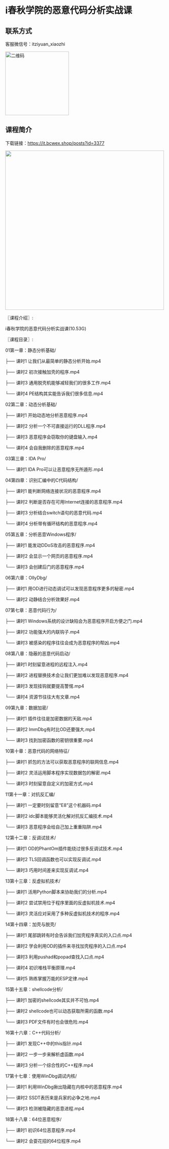 # i春秋学院的恶意代码分析实战课

## 联系方式

客服微信号：itziyuan_xiaozhi

<img src="https://ziyuanyun.oss-cn-guangzhou.aliyuncs.com/common/20240614073449/666b82192834a.jpg" width="200" height="200" alt="二维码">

## 课程简介

下载链接：https://it.bcwex.shop/posts?id=3377

<img src="https://ziyuanyun.oss-cn-guangzhou.aliyuncs.com/yun/20240515185138/664493ba0d13e.jpg" width="500" alt="">

  〖课程介绍〗:

 i春秋学院的恶意代码分析实战课(10.53G)

 〖课程目录〗:

 01第一章：静态分析基础/

 ├── ​课时1 让我们从最简单的静态分析开始.mp4

 ├── ​课时2 初次接触加壳的程序.mp4

 ├── ​课时3 通用脱壳机能够减轻我们的很多工作.mp4

 └── ​课时4 PE结构其实能告诉我们很多信息.mp4

 02第二章：动态分析基础/

 ├── 课时1 开始动态地分析恶意程序.mp4

 ├── 课时2 分析一个不可直接运行的DLL程序.mp4

 ├── 课时3 恶意程序会窃取你的键盘输入.mp4

 └── 课时4 会自我删除的恶意程序.mp4

 03第三章：IDA Pro/

 └── 课时1 IDA Pro可以让恶意程序无所遁形.mp4

 04第四章：识别汇编中的C代码结构/

 ├── 课时1 能判断网络连接状况的恶意程序.mp4

 ├── 课时2 判断是否存在可用Internet连接的恶意程序.mp4

 ├── 课时3 分析结合switch语句的恶意代码.mp4

 └── 课时4 分析带有循环结构的恶意程序.mp4

 05第五章：分析恶意Windows程序/

 ├── ​课时1 能发动DDoS攻击的恶意程序.mp4

 ├── ​课时2 会显示一个网页的恶意程序.mp4

 └── ​课时3 会创建后门的恶意程序.mp4

 06第六章：OllyDbg/

 ├── 课时1 用OD进行动态调试可以发现恶意程序更多的秘密.mp4

 └── 课时2 动静结合分析效果好.mp4

 07第七章：恶意代码行为/

 ├── 课时1 Windows系统的设计缺陷会为恶意程序开启方便之门.mp4

 ├── 课时2 功能强大的内联钩子.mp4

 └── 课时3 被感染的程序往往会成为恶意程序的帮凶.mp4

 08第八章：隐蔽的恶意代码启动/

 ├── 课时1 时刻留意进程的远程注入.mp4

 ├── 课时2 进程替换技术会让我们更加难以发现恶意程序.mp4

 ├── 课时3 发现挂钩就要提高警惕.mp4

 └── 课时4 资源节往往大有文章.mp4

 09第九章：数据加密/

 ├── 课时1 插件往往是加密数据的天敌.mp4

 ├── 课时2 ImmDbg有时比OD还要强大.mp4

 └── 课时3 找到加密函数的密钥很重要.mp4

 10第十章：恶意代码的网络特征/

 ├── 课时1 抓包的方法可以获取恶意程序的联网信息.mp4

 ├── 课时2 灵活运用脚本程序实现数据包的解密.mp4

 └── 课时3 时刻留意自定义的加密方式.mp4

 11第十一章：对抗反汇编/

 ├── 课时1 一定要时刻留意“E8”这个机器码.mp4

 ├── 课时2 idc脚本能够灵活化解对抗反汇编技术.mp4

 └── 课时3 恶意程序会给自己加上重重陷阱.mp4

 12第十二章：反调试技术/

 ├── 课时1 OD的PhantOm插件能绕过很多反调试技术.mp4

 ├── 课时2 TLS回调函数也可以实现反调试.mp4

 └── 课时3 巧用时间差来实现反调试.mp4

 13第十三章：反虚拟机技术/

 ├── ​课时1 活用Python脚本来协助我们的分析.mp4

 ├── ​课时2 尝试禁用位于程序里面的反虚拟机技术.mp4

 └── ​课时3 灵活应对采用了多种反虚拟机技术的程序.mp4

 14第十四章：加壳与脱壳/

 ├── 课时1 尾部跳转有时会告诉我们加壳程序真实的入口点.mp4

 ├── 课时2 学会利用OD的插件来寻找加壳程序的入口点.mp4

 ├── 课时3 利用pushad和popad查找入口点.mp4

 ├── 课时4 初识堆栈平衡原理.mp4

 └── 课时5 熟练掌握万能的ESP定律.mp4

 15第十五章：shellcode分析/

 ├── ​课时1 加密的shellcode其实并不可怕.mp4

 ├── ​课时2 shellcode也可以动态获取所需的函数.mp4

 └── ​课时3 PDF文件有时也会很危险.mp4

 16第十六章：C++代码分析/

 ├── 课时1 发现C++中的this指针.mp4

 ├── 课时2 一步一步来解析虚函数.mp4

 └── 课时3 分析一个综合性的C++程序.mp4

 17第十七章：使用WinDbg调试内核/

 ├── 课时1 利用WinDbg揪出隐藏在内核中的恶意程序.mp4

 ├── 课时2 SSDT表历来是兵家的必争之地.mp4

 └── 课时3 检测被隐藏的恶意进程.mp4

 18第十八章：64位恶意程序/

 ├── ​课时1 初识64位恶意程序.mp4

 └── ​课时2 会耍花招的64位程序.mp4

  